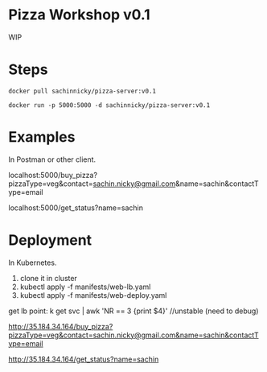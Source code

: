 # Pizza Workshop v0.1

WIP

# Steps

```
docker pull sachinnicky/pizza-server:v0.1
```

```
docker run -p 5000:5000 -d sachinnicky/pizza-server:v0.1
```

# Examples

In Postman or other client.

localhost:5000/buy_pizza?pizzaType=veg&contact=sachin.nicky@gmail.com&name=sachin&contactType=email

localhost:5000/get_status?name=sachin

# Deployment

In Kubernetes.

1. clone it in cluster
2. kubectl apply -f manifests/web-lb.yaml
3. kubectl apply -f manifests/web-deploy.yaml

get lb point: k get svc | awk 'NR == 3 {print $4}'
//unstable (need to debug)

http://35.184.34.164/buy_pizza?pizzaType=veg&contact=sachin.nicky@gmail.com&name=sachin&contactType=email

http://35.184.34.164/get_status?name=sachin
